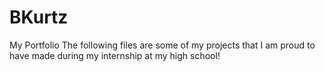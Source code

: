 # BKurtz
My Portfolio
The following files are some of my projects that I am proud to have made during my internship at my high school!
